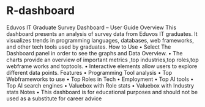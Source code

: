 # R-dashboard
Eduvos IT Graduate Survey Dashboard – User Guide
Overview
This dashboard presents an analysis of survey data from Eduvos IT graduates. It visualizes trends in programming languages, databases, web frameworks, and other tech tools used by graduates.
How to Use
•	Select The Dashboard panel in order to see the graphs and Data Overview.
•	The charts provide an overview of important metrics ,top industries,top roles,top webframe works and toptools.
•	Interactive elements allow users to explore different data points.
Features
•	Programming Tool analysis
•	Top Webframeworks to use
•	Top Roles in Tech
•	Employment
•	Top AI tools
•	Top AI search engines
•	Valuebox with Role stats
•	Valuebox with Industry stats
Notes
•	This dashboard is for educational purposes and should not be used as a substitute for career advice

